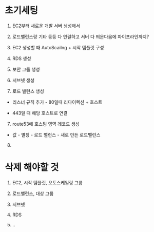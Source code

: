# 초기세팅

1. EC2부터 새로운 개발 서버 생성해서

2. 로드밸런스랑 기타 등등 다 연결하고 서버 다 띄운다음에 파이프라인까지?

3. EC2 생성할 때 AutoScailng + 시작 템플릿 구성

4. RDS 생성

5. 보안 그룹 생성

7. 서브넷 생성

6. 로드 밸런스 생성

- 리스너 규칙 추가 - 80일때 리다이렉션 + 호스트

- 443일 때 해당 호스트로 연결 

7. route53에 호스팅 영역 레코드 생성
 - 값 - 별칭 - 로드 밸런스 - 새로 만든 로드밸런스

 8. 


# 삭제 해야할 것

1. EC2, 시작 템플릿, 오토스케일링 그룹

2. 로드밸런스, 대상 그룹

3. 서브넷

4. RDS

5. ..